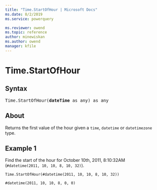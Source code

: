 ```yaml
---
title: "Time.StartOfHour | Microsoft Docs"
ms.date: 8/2/2019
ms.service: powerquery

ms.reviewer: owend
ms.topic: reference
author: minewiskan
ms.author: owend
manager: kfile
---
```

# Time.StartOfHour

## Syntax

<pre>
Time.StartOfHour(<b>dateTime</b> as any) as any 
</pre>
  
## About  
Returns the first value of the hour given a `time`, `datetime` or `datetimezone` type.

## Example 1
Find the start of the hour for October 10th, 2011, 8:10:32AM (`#datetime(2011, 10, 10, 8, 10, 32)`).

```powerquery-m
Time.StartOfHour(#datetime(2011, 10, 10, 8, 10, 32))
```

`#datetime(2011, 10, 10, 8, 0, 0)`
